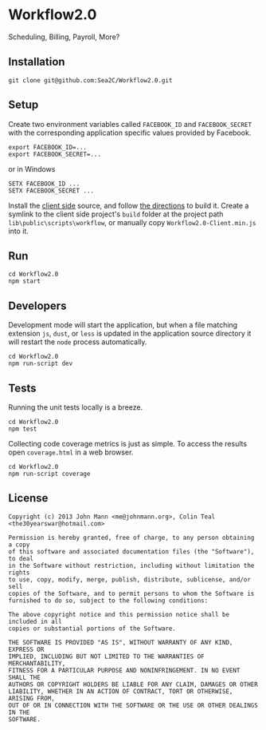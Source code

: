 # Workflow2.0

Scheduling, Billing, Payroll, More?

## Installation

    git clone git@github.com:Sea2C/Workflow2.0.git

## Setup

Create two environment variables called `FACEBOOK_ID` and `FACEBOOK_SECRET` with the corresponding application specific values provided by Facebook.

    export FACEBOOK_ID=...
    export FACEBOOK_SECRET=...

or in Windows
    
    SETX FACEBOOK_ID ...
    SETX FACEBOOK_SECRET ...

Install the [client side](https://github.com/Sea2C/Workflow2.0-Client/) source, and follow [the directions](https://github.com/Sea2C/Workflow2.0-Client/blob/master/README.md) to build it. Create a symlink to the client side project's `build` folder at the project path `lib\public\scripts\workflow`, or manually copy `Workflow2.0-Client.min.js` into it.

## Run

    cd Workflow2.0
    npm start

## Developers

Development mode will start the application, but when a file matching extension `js`, `dust`, or `less` is updated in the application source directory it will restart the `node` process automatically.

    cd Workflow2.0
    npm run-script dev

## Tests

Running the unit tests locally is a breeze.
    
    cd Workflow2.0
    npm test

Collecting code coverage metrics is just as simple. To access the results open `coverage.html` in a web browser.
    
    cd Workflow2.0
    npm run-script coverage

## License

    Copyright (c) 2013 John Mann <me@johnmann.org>, Colin Teal <the30yearswar@hotmail.com>

    Permission is hereby granted, free of charge, to any person obtaining a copy
    of this software and associated documentation files (the "Software"), to deal
    in the Software without restriction, including without limitation the rights
    to use, copy, modify, merge, publish, distribute, sublicense, and/or sell
    copies of the Software, and to permit persons to whom the Software is
    furnished to do so, subject to the following conditions:

    The above copyright notice and this permission notice shall be included in all
    copies or substantial portions of the Software.

    THE SOFTWARE IS PROVIDED "AS IS", WITHOUT WARRANTY OF ANY KIND, EXPRESS OR
    IMPLIED, INCLUDING BUT NOT LIMITED TO THE WARRANTIES OF MERCHANTABILITY,
    FITNESS FOR A PARTICULAR PURPOSE AND NONINFRINGEMENT. IN NO EVENT SHALL THE
    AUTHORS OR COPYRIGHT HOLDERS BE LIABLE FOR ANY CLAIM, DAMAGES OR OTHER
    LIABILITY, WHETHER IN AN ACTION OF CONTRACT, TORT OR OTHERWISE, ARISING FROM,
    OUT OF OR IN CONNECTION WITH THE SOFTWARE OR THE USE OR OTHER DEALINGS IN THE
    SOFTWARE.